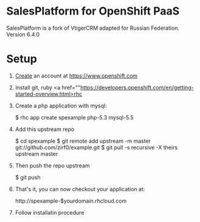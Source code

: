 # SalesPlatform for OpenShift PaaS


SalesPlatform is a fork of VtigerCRM adapted for Russian Federation. Version 6.4.0
# Setup


1) <a href="https://www.openshift.com/app/account/new">Create</a> an account at https://www.openshift.com
2) Install git, ruby <a href=""https://developers.openshift.com/en/getting-started-overview.html>rhc</a> 
3) Create a php application with mysql:

    $ rhc app create spexample php-5.3 mysql-5.5 

4) Add this upstream repo

    $ cd spexample
    $ git remote add upstream -m master git://github.com/zirf0/example.git
    $ git pull -s recursive -X theirs upstream master

5) Then push the repo upstream

    $ git push

6) That's it, you can now checkout your application at:

    http://spexample-$yourdomain.rhcloud.com

7) Follow installatin procedure
